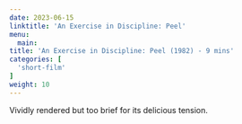 ```yaml
---
date: 2023-06-15
linktitle: 'An Exercise in Discipline: Peel'
menu:
  main:
title: 'An Exercise in Discipline: Peel (1982) - 9 mins'
categories: [
  'short-film'
]
weight: 10
---
```


Vividly rendered but too brief for its delicious tension.

